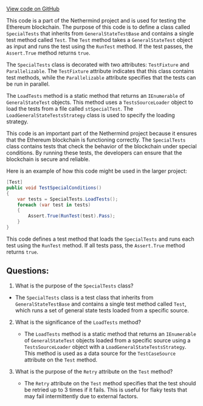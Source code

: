 [View code on GitHub](https://github.com/NethermindEth/nethermind/src/Nethermind/Ethereum.Blockchain.Test/SpecialTests.cs)

This code is a part of the Nethermind project and is used for testing the Ethereum blockchain. The purpose of this code is to define a class called `SpecialTests` that inherits from `GeneralStateTestBase` and contains a single test method called `Test`. The `Test` method takes a `GeneralStateTest` object as input and runs the test using the `RunTest` method. If the test passes, the `Assert.True` method returns `true`.

The `SpecialTests` class is decorated with two attributes: `TestFixture` and `Parallelizable`. The `TestFixture` attribute indicates that this class contains test methods, while the `Parallelizable` attribute specifies that the tests can be run in parallel.

The `LoadTests` method is a static method that returns an `IEnumerable` of `GeneralStateTest` objects. This method uses a `TestsSourceLoader` object to load the tests from a file called `stSpecialTest`. The `LoadGeneralStateTestsStrategy` class is used to specify the loading strategy.

This code is an important part of the Nethermind project because it ensures that the Ethereum blockchain is functioning correctly. The `SpecialTests` class contains tests that check the behavior of the blockchain under special conditions. By running these tests, the developers can ensure that the blockchain is secure and reliable.

Here is an example of how this code might be used in the larger project:

```csharp
[Test]
public void TestSpecialConditions()
{
    var tests = SpecialTests.LoadTests();
    foreach (var test in tests)
    {
        Assert.True(RunTest(test).Pass);
    }
}
```

This code defines a test method that loads the `SpecialTests` and runs each test using the `RunTest` method. If all tests pass, the `Assert.True` method returns `true`.
## Questions: 
 1. What is the purpose of the `SpecialTests` class?
   - The `SpecialTests` class is a test class that inherits from `GeneralStateTestBase` and contains a single test method called `Test`, which runs a set of general state tests loaded from a specific source.

2. What is the significance of the `LoadTests` method?
   - The `LoadTests` method is a static method that returns an `IEnumerable` of `GeneralStateTest` objects loaded from a specific source using a `TestsSourceLoader` object with a `LoadGeneralStateTestsStrategy`. This method is used as a data source for the `TestCaseSource` attribute on the `Test` method.

3. What is the purpose of the `Retry` attribute on the `Test` method?
   - The `Retry` attribute on the `Test` method specifies that the test should be retried up to 3 times if it fails. This is useful for flaky tests that may fail intermittently due to external factors.